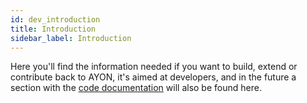 ```yaml
---
id: dev_introduction
title: Introduction
sidebar_label: Introduction
---
```


Here you'll find the information needed if you want to build, extend or contribute back to AYON, it's aimed at developers, and in the future a section with the [code documentation](https://github.com/ynput/ayon-documentation) will also be found here.

